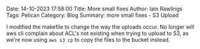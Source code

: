Date: 14-10-2023 17:58:00
Title: More small fixes
Author: Iain Rawlings
Tags: Pelican
Category: Blog
Summary: more small fixes - S3 Upload

I modified the makefile to change the way the uploads occur. No longer will aws cli complain about ACL's not existing when trying to upload to S3, as we're now using `aws s3 cp` to copy the files to the bucket instead.                                                                               